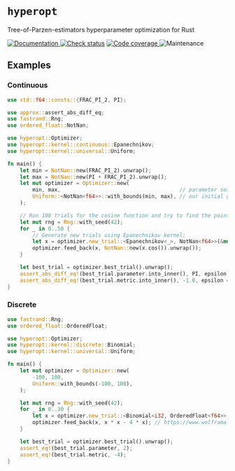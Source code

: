 # `hyperopt`

Tree-of-Parzen-estimators hyperparameter optimization for Rust

[![Documentation](https://img.shields.io/docsrs/hyperopt?style=for-the-badge)
](https://docs.rs/hyperopt)
[![Check status](https://img.shields.io/github/actions/workflow/status/eigenein/rust-hyperopt/check.yaml?style=for-the-badge)]((https://github.com/eigenein/rust-hyperopt/actions/workflows/check.yaml))
[![Code coverage](https://img.shields.io/codecov/c/github/eigenein/rust-hyperopt?style=for-the-badge)
](https://app.codecov.io/gh/eigenein/rust-hyperopt)
![Maintenance](https://img.shields.io/maintenance/yes/2024?style=for-the-badge)

## Examples

### Continuous

```rust
use std::f64::consts::{FRAC_PI_2, PI};

use approx::assert_abs_diff_eq;
use fastrand::Rng;
use ordered_float::NotNan;

use hyperopt::Optimizer;
use hyperopt::kernel::continuous::Epanechnikov;
use hyperopt::kernel::universal::Uniform;

fn main() {
    let min = NotNan::new(FRAC_PI_2).unwrap();
    let max = NotNan::new(PI + FRAC_PI_2).unwrap();
    let mut optimizer = Optimizer::new(
        min, max,                                      // parameter search limits
        Uniform::<NotNan<f64>>::with_bounds(min, max), // our initial guess is just as bad
    );

    // Run 100 trials for the cosine function and try to find the point `(π, -1)`:
    let mut rng = Rng::with_seed(42);
    for _ in 0..50 {
        // Generate new trials using Epanechnikov kernel:
        let x = optimizer.new_trial::<Epanechnikov<_>, NotNan<f64>>(&mut rng);
        optimizer.feed_back(x, NotNan::new(x.cos()).unwrap());
    }

    let best_trial = optimizer.best_trial().unwrap();
    assert_abs_diff_eq!(best_trial.parameter.into_inner(), PI, epsilon = 0.02);
    assert_abs_diff_eq!(best_trial.metric.into_inner(), -1.0, epsilon = 0.01);
}
```

### Discrete

```rust
use fastrand::Rng;
use ordered_float::OrderedFloat;

use hyperopt::Optimizer;
use hyperopt::kernel::discrete::Binomial;
use hyperopt::kernel::universal::Uniform;

fn main() {
    let mut optimizer = Optimizer::new(
        -100, 100,
        Uniform::with_bounds(-100, 100),
    );

    let mut rng = Rng::with_seed(42);
    for _ in 0..30 {
        let x = optimizer.new_trial::<Binomial<i32, OrderedFloat<f64>>, _>(&mut rng);
        optimizer.feed_back(x, x * x - 4 * x); // https://www.wolframalpha.com/input?i=x%5E2+-+4x
    }

    let best_trial = optimizer.best_trial().unwrap();
    assert_eq!(best_trial.parameter, 2);
    assert_eq!(best_trial.metric, -4);
}
```
